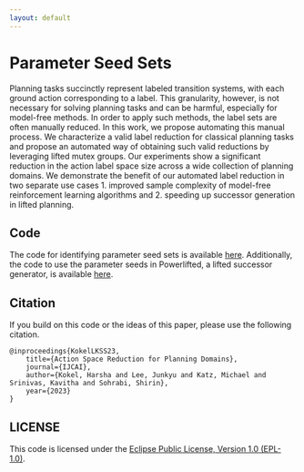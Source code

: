 ```yaml
---
layout: default
---
```

# Parameter Seed Sets

Planning tasks succinctly represent labeled transition systems, with each ground action corresponding to a label. This granularity, however, is not necessary for solving planning tasks and can be harmful, especially for model-free methods. In order to apply such methods, the label sets are often manually reduced. In this work, we propose automating this manual process. We characterize a valid label reduction for classical planning tasks and propose an automated way of obtaining such valid reductions by leveraging lifted mutex groups. Our experiments show a significant reduction in the action label space size across a wide collection of planning domains. We demonstrate the benefit of our automated label reduction in two separate use cases 1. improved sample complexity of model-free reinforcement learning algorithms and 2. speeding up successor generation in lifted planning. 


## Code 

The code for identifying parameter seed sets is available [here](https://github.com/IBM/Parameter-Seed-Set). Additionally, the code to use the parameter seeds in Powerlifted, a lifted successor generator, is available [here](https://github.com/IBM/Powerlifted-PSS).


## Citation

If you build on this code or the ideas of this paper, please use the following citation.

    @inproceedings{KokelLKSS23,
     	title={Action Space Reduction for Planning Domains},
     	journal={IJCAI},
     	author={Kokel, Harsha and Lee, Junkyu and Katz, Michael and Srinivas, Kavitha and Sohrabi, Shirin},
     	year={2023}
    }

## LICENSE

This code is licensed under the [Eclipse Public License, Version 1.0 (EPL-1.0)](../LICENSE).
